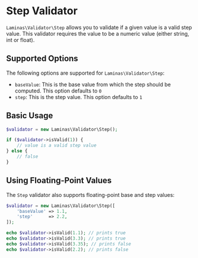 # Step Validator

`Laminas\Validator\Step` allows you to validate if a given value is a valid step
value. This validator requires the value to be a numeric value (either string,
int or float).

## Supported Options

The following options are supported for `Laminas\Validator\Step`:

- `baseValue`: This is the base value from which the step should be computed.
  This option defaults to `0`
- `step`: This is the step value. This option defaults to `1`

## Basic Usage

```php
$validator = new Laminas\Validator\Step();

if ($validator->isValid(1)) {
    // value is a valid step value
} else {
    // false
}
```

## Using Floating-Point Values

The `Step` validator also supports floating-point base and step values:

```php
$validator = new Laminas\Validator\Step([
    'baseValue' => 1.1,
    'step'      => 2.2,
]);

echo $validator->isValid(1.1); // prints true
echo $validator->isValid(3.3); // prints true
echo $validator->isValid(3.35); // prints false
echo $validator->isValid(2.2); // prints false
```
